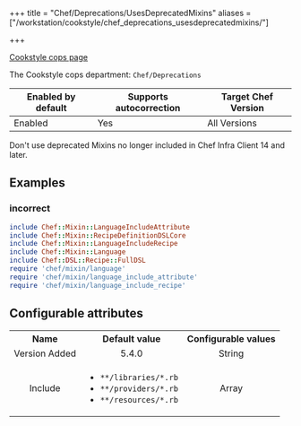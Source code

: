 +++
title = "Chef/Deprecations/UsesDeprecatedMixins"
aliases = ["/workstation/cookstyle/chef_deprecations_usesdeprecatedmixins/"]

+++

<!-- This content is automatically generated. See https://github.com/chef/chef-web-docs/blob/main/generated/README.md -->

[Cookstyle cops page](/workstation/cookstyle/cops/)

The Cookstyle cops department: `Chef/Deprecations`

| Enabled by default | Supports autocorrection | Target Chef Version |
| --- | --- | --- |
| Enabled | Yes | All Versions |

Don't use deprecated Mixins no longer included in Chef Infra Client 14 and later.

## Examples

### incorrect

```ruby
include Chef::Mixin::LanguageIncludeAttribute
include Chef::Mixin::RecipeDefinitionDSLCore
include Chef::Mixin::LanguageIncludeRecipe
include Chef::Mixin::Language
include Chef::DSL::Recipe::FullDSL
require 'chef/mixin/language'
require 'chef/mixin/language_include_attribute'
require 'chef/mixin/language_include_recipe'
```

## Configurable attributes

<table>
<tbody><tr>
<th>Name</th>
<th>Default value</th>
<th>Configurable values</th>
</tr>
<tr>
<td style="text-align:center">Version Added</td>
<td style="text-align:center">5.4.0</td>
<td style="text-align:center">String</td>
</tr>
<tr><td style="text-align:center">Include</td>
<td style="text-align:center"><ul>
<li><code>**/libraries/*.rb</code></li>
<li><code>**/providers/*.rb</code></li>
<li><code>**/resources/*.rb</code></li>
</ul>
</td>
<td style="text-align:center">Array</td>
</tr></tbody></table>
